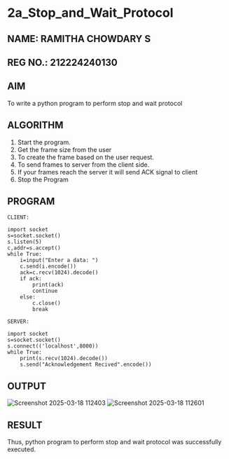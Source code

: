 # 2a_Stop_and_Wait_Protocol
## NAME: RAMITHA CHOWDARY S
## REG NO.: 212224240130
## AIM 
To write a python program to perform stop and wait protocol
## ALGORITHM
1. Start the program.
2. Get the frame size from the user
3. To create the frame based on the user request.
4. To send frames to server from the client side.
5. If your frames reach the server it will send ACK signal to client
6. Stop the Program
## PROGRAM
```
CLIENT: 
 
import socket 
s=socket.socket() 
s.listen(5) 
c,addr=s.accept() 
while True: 
    i=input("Enter a data: ") 
    c.send(i.encode()) 
    ack=c.recv(1024).decode() 
    if ack: 
        print(ack) 
        continue 
    else: 
        c.close() 
        break 
```
```
SERVER: 
 
import socket 
s=socket.socket() 
s.connect(('localhost',8000)) 
while True: 
    print(s.recv(1024).decode()) 
    s.send("Acknowledgement Recived".encode())
```

## OUTPUT
![Screenshot 2025-03-18 112403](https://github.com/user-attachments/assets/340ae6a8-54e1-4d37-a7cb-29c078dfa0b1)
![Screenshot 2025-03-18 112601](https://github.com/user-attachments/assets/469c215b-6968-4a3d-b377-85ff288ea4a1)

## RESULT
Thus, python program to perform stop and wait protocol was successfully executed.
